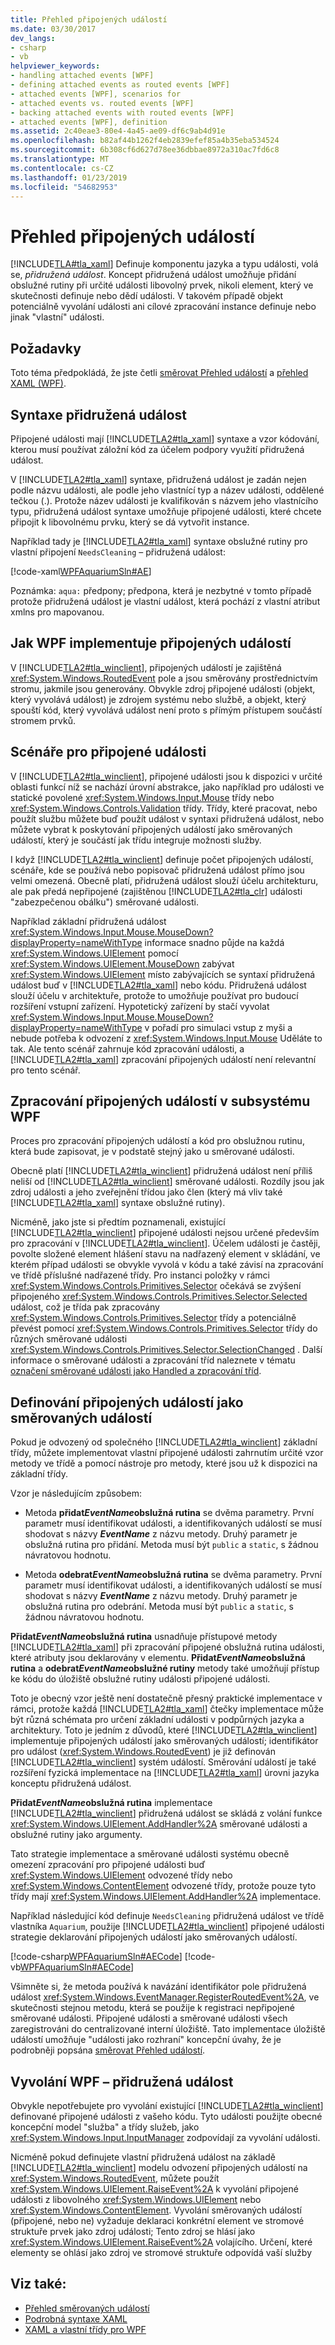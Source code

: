 ```yaml
---
title: Přehled připojených událostí
ms.date: 03/30/2017
dev_langs:
- csharp
- vb
helpviewer_keywords:
- handling attached events [WPF]
- defining attached events as routed events [WPF]
- attached events [WPF], scenarios for
- attached events vs. routed events [WPF]
- backing attached events with routed events [WPF]
- attached events [WPF], definition
ms.assetid: 2c40eae3-80e4-4a45-ae09-df6c9ab4d91e
ms.openlocfilehash: b82af44b1262f4eb2839efef85a4b35eba534524
ms.sourcegitcommit: 6b308cf6d627d78ee36dbbae8972a310ac7fd6c8
ms.translationtype: MT
ms.contentlocale: cs-CZ
ms.lasthandoff: 01/23/2019
ms.locfileid: "54682953"
---
```

# <a name="attached-events-overview"></a>Přehled připojených událostí
[!INCLUDE[TLA#tla_xaml](../../../../includes/tlasharptla-xaml-md.md)] Definuje komponentu jazyka a typu události, volá se, *přidružená událost*. Koncept přidružená událost umožňuje přidání obslužné rutiny při určité události libovolný prvek, nikoli element, který ve skutečnosti definuje nebo dědí události. V takovém případě objekt potenciálně vyvolání události ani cílové zpracování instance definuje nebo jinak "vlastní" události.  
  
 
  
<a name="prerequisites"></a>   
## <a name="prerequisites"></a>Požadavky  
 Toto téma předpokládá, že jste četli [směrovat Přehled událostí](../../../../docs/framework/wpf/advanced/routed-events-overview.md) a [přehled XAML (WPF)](../../../../docs/framework/wpf/advanced/xaml-overview-wpf.md).  
  
<a name="Syntax"></a>   
## <a name="attached-event-syntax"></a>Syntaxe přidružená událost  
 Připojené události mají [!INCLUDE[TLA2#tla_xaml](../../../../includes/tla2sharptla-xaml-md.md)] syntaxe a vzor kódování, kterou musí používat záložní kód za účelem podpory využití přidružená událost.  
  
 V [!INCLUDE[TLA2#tla_xaml](../../../../includes/tla2sharptla-xaml-md.md)] syntaxe, přidružená událost je zadán nejen podle názvu události, ale podle jeho vlastnící typ a název události, oddělené tečkou (.). Protože název události je kvalifikován s názvem jeho vlastnícího typu, přidružená událost syntaxe umožňuje připojené události, které chcete připojit k libovolnému prvku, který se dá vytvořit instance.  
  
 Například tady je [!INCLUDE[TLA2#tla_xaml](../../../../includes/tla2sharptla-xaml-md.md)] syntaxe obslužné rutiny pro vlastní připojení `NeedsCleaning` – přidružená událost:  
  
 [!code-xaml[WPFAquariumSln#AE](../../../../samples/snippets/csharp/VS_Snippets_Wpf/WPFAquariumSln/CSharp/WPFAquarium/Window1.xaml#ae)]  
  
 Poznámka: `aqua:` předpony; předpona, která je nezbytné v tomto případě protože přidružená událost je vlastní událost, která pochází z vlastní atribut xmlns pro mapovanou.  
  
<a name="WPFImplements"></a>   
## <a name="how-wpf-implements-attached-events"></a>Jak WPF implementuje připojených událostí  
 V [!INCLUDE[TLA2#tla_winclient](../../../../includes/tla2sharptla-winclient-md.md)], připojených událostí je zajištěná <xref:System.Windows.RoutedEvent> pole a jsou směrovány prostřednictvím stromu, jakmile jsou generovány. Obvykle zdroj připojené události (objekt, který vyvolává událost) je zdrojem systému nebo službě, a objekt, který spouští kód, který vyvolává událost není proto s přímým přístupem součástí stromem prvků.  
  
<a name="Scenarios"></a>   
## <a name="scenarios-for-attached-events"></a>Scénáře pro připojené události  
 V [!INCLUDE[TLA2#tla_winclient](../../../../includes/tla2sharptla-winclient-md.md)], připojené události jsou k dispozici v určité oblasti funkcí níž se nachází úrovní abstrakce, jako například pro události ve statické povolené <xref:System.Windows.Input.Mouse> třídy nebo <xref:System.Windows.Controls.Validation> třídy. Třídy, které pracovat, nebo použít službu můžete buď použít událost v syntaxi přidružená událost, nebo můžete vybrat k poskytování připojených událostí jako směrovaných událostí, který je součástí jak třídu integruje možnosti služby.  
  
 I když [!INCLUDE[TLA2#tla_winclient](../../../../includes/tla2sharptla-winclient-md.md)] definuje počet připojených událostí, scénáře, kde se používá nebo popisovač přidružená událost přímo jsou velmi omezená. Obecně platí, přidružená událost slouží účelu architekturu, ale pak předá nepřipojené (zajištěnou [!INCLUDE[TLA2#tla_clr](../../../../includes/tla2sharptla-clr-md.md)] události "zabezpečenou obálku") směrované události.  
  
 Například základní přidružená událost <xref:System.Windows.Input.Mouse.MouseDown?displayProperty=nameWithType> informace snadno půjde na každá <xref:System.Windows.UIElement> pomocí <xref:System.Windows.UIElement.MouseDown> zabývat <xref:System.Windows.UIElement> místo zabývajících se syntaxí přidružená událost buď v [!INCLUDE[TLA2#tla_xaml](../../../../includes/tla2sharptla-xaml-md.md)] nebo kódu. Přidružená událost slouží účelu v architektuře, protože to umožňuje používat pro budoucí rozšíření vstupní zařízení. Hypotetický zařízení by stačí vyvolat <xref:System.Windows.Input.Mouse.MouseDown?displayProperty=nameWithType> v pořadí pro simulaci vstup z myši a nebude potřeba k odvození z <xref:System.Windows.Input.Mouse> Uděláte to tak. Ale tento scénář zahrnuje kód zpracování události, a [!INCLUDE[TLA2#tla_xaml](../../../../includes/tla2sharptla-xaml-md.md)] zpracování připojených událostí není relevantní pro tento scénář.  
  
<a name="Handling"></a>   
## <a name="handling-an-attached-event-in-wpf"></a>Zpracování připojených událostí v subsystému WPF  
 Proces pro zpracování připojených událostí a kód pro obslužnou rutinu, která bude zapisovat, je v podstatě stejný jako u směrované události.  
  
 Obecně platí [!INCLUDE[TLA2#tla_winclient](../../../../includes/tla2sharptla-winclient-md.md)] přidružená událost není příliš neliší od [!INCLUDE[TLA2#tla_winclient](../../../../includes/tla2sharptla-winclient-md.md)] směrované události. Rozdíly jsou jak zdroj události a jeho zveřejnění třídou jako člen (který má vliv také [!INCLUDE[TLA2#tla_xaml](../../../../includes/tla2sharptla-xaml-md.md)] syntaxe obslužné rutiny).  
  
 Nicméně, jako jste si předtím poznamenali, existující [!INCLUDE[TLA2#tla_winclient](../../../../includes/tla2sharptla-winclient-md.md)] připojené události nejsou určené především pro zpracování v [!INCLUDE[TLA2#tla_winclient](../../../../includes/tla2sharptla-winclient-md.md)]. Účelem události je častěji, povolte složené element hlášení stavu na nadřazený element v skládání, ve kterém případ události se obvykle vyvolá v kódu a také závisí na zpracování ve třídě příslušné nadřazené třídy. Pro instanci položky v rámci <xref:System.Windows.Controls.Primitives.Selector> očekává se zvýšení připojeného <xref:System.Windows.Controls.Primitives.Selector.Selected> událost, což je třída pak zpracovány <xref:System.Windows.Controls.Primitives.Selector> třídy a potenciálně převést pomocí <xref:System.Windows.Controls.Primitives.Selector> třídy do různých směrované události <xref:System.Windows.Controls.Primitives.Selector.SelectionChanged> . Další informace o směrované události a zpracování tříd naleznete v tématu [označení směrované události jako Handled a zpracování tříd](../../../../docs/framework/wpf/advanced/marking-routed-events-as-handled-and-class-handling.md).  
  
<a name="Custom"></a>   
## <a name="defining-your-own-attached-events-as-routed-events"></a>Definování připojených událostí jako směrovaných událostí  
 Pokud je odvozený od společného [!INCLUDE[TLA2#tla_winclient](../../../../includes/tla2sharptla-winclient-md.md)] základní třídy, můžete implementovat vlastní připojené události zahrnutím určité vzor metody ve třídě a pomocí nástroje pro metody, které jsou už k dispozici na základní třídy.  
  
 Vzor je následujícím způsobem:  
  
-   Metoda **přidat*EventName*obslužná rutina** se dvěma parametry. První parametr musí identifikovat události, a identifikovaných událostí se musí shodovat s názvy ***EventName*** z názvu metody. Druhý parametr je obslužná rutina pro přidání. Metoda musí být `public` a `static`, s žádnou návratovou hodnotu.  
  
-   Metoda **odebrat*EventName*obslužná rutina** se dvěma parametry. První parametr musí identifikovat události, a identifikovaných událostí se musí shodovat s názvy ***EventName*** z názvu metody. Druhý parametr je obslužná rutina pro odebrání. Metoda musí být `public` a `static`, s žádnou návratovou hodnotu.  
  
 **Přidat*EventName*obslužná rutina** usnadňuje přístupové metody [!INCLUDE[TLA2#tla_xaml](../../../../includes/tla2sharptla-xaml-md.md)] při zpracování připojené obslužná rutina události, které atributy jsou deklarovány v elementu. **Přidat*EventName*obslužná rutina** a **odebrat*EventName*obslužné rutiny** metody také umožňují přístup ke kódu do úložiště obslužné rutiny události připojené události.  
  
 Toto je obecný vzor ještě není dostatečně přesný praktické implementace v rámci, protože každá [!INCLUDE[TLA2#tla_xaml](../../../../includes/tla2sharptla-xaml-md.md)] čtečky implementace může být různá schémata pro určení základní události v podpůrných jazyka a architektury. Toto je jedním z důvodů, které [!INCLUDE[TLA2#tla_winclient](../../../../includes/tla2sharptla-winclient-md.md)] implementuje připojených událostí jako směrovaných událostí; identifikátor pro událost (<xref:System.Windows.RoutedEvent>) je již definován [!INCLUDE[TLA2#tla_winclient](../../../../includes/tla2sharptla-winclient-md.md)] systém událostí. Směrování událostí je také rozšíření fyzická implementace na [!INCLUDE[TLA2#tla_xaml](../../../../includes/tla2sharptla-xaml-md.md)] úrovni jazyka konceptu přidružená událost.  
  
 **Přidat*EventName*obslužná rutina** implementace [!INCLUDE[TLA2#tla_winclient](../../../../includes/tla2sharptla-winclient-md.md)] přidružená událost se skládá z volání funkce <xref:System.Windows.UIElement.AddHandler%2A> směrované události a obslužné rutiny jako argumenty.  
  
 Tato strategie implementace a směrované události systému obecně omezení zpracování pro připojené události buď <xref:System.Windows.UIElement> odvozené třídy nebo <xref:System.Windows.ContentElement> odvozené třídy, protože pouze tyto třídy mají <xref:System.Windows.UIElement.AddHandler%2A> implementace.  
  
 Například následující kód definuje `NeedsCleaning` přidružená událost ve třídě vlastníka `Aquarium`, použije [!INCLUDE[TLA2#tla_winclient](../../../../includes/tla2sharptla-winclient-md.md)] připojené události strategie deklarování připojených událostí jako směrovaných událostí.  
  
 [!code-csharp[WPFAquariumSln#AECode](../../../../samples/snippets/csharp/VS_Snippets_Wpf/WPFAquariumSln/CSharp/WPFAquariumObjects/Class1.cs#aecode)]
 [!code-vb[WPFAquariumSln#AECode](../../../../samples/snippets/visualbasic/VS_Snippets_Wpf/WPFAquariumSln/visualbasic/wpfaquariumobjects/class1.vb#aecode)]  
  
 Všimněte si, že metoda používá k navázání identifikátor pole přidružená událost <xref:System.Windows.EventManager.RegisterRoutedEvent%2A>, ve skutečnosti stejnou metodu, která se použije k registraci nepřipojené směrované události. Připojené události a směrované události všech zaregistrováni do centralizované interní úložiště. Tato implementace úložiště událostí umožňuje "události jako rozhraní" koncepční úvahy, že je podrobněji popsána [směrovat Přehled událostí](../../../../docs/framework/wpf/advanced/routed-events-overview.md).  
  
<a name="Raising"></a>   
## <a name="raising-a-wpf-attached-event"></a>Vyvolání WPF – přidružená událost  
 Obvykle nepotřebujete pro vyvolání existující [!INCLUDE[TLA2#tla_winclient](../../../../includes/tla2sharptla-winclient-md.md)] definované připojené události z vašeho kódu. Tyto události použijte obecné koncepční model "služba" a třídy služeb, jako <xref:System.Windows.Input.InputManager> zodpovídají za vyvolání události.  
  
 Nicméně pokud definujete vlastní přidružená událost na základě [!INCLUDE[TLA2#tla_winclient](../../../../includes/tla2sharptla-winclient-md.md)] modelu odvození připojených událostí na <xref:System.Windows.RoutedEvent>, můžete použít <xref:System.Windows.UIElement.RaiseEvent%2A> k vyvolání připojené události z libovolného <xref:System.Windows.UIElement> nebo <xref:System.Windows.ContentElement>. Vyvolání směrovaných událostí (připojené, nebo ne) vyžaduje deklaraci konkrétní element ve stromové struktuře prvek jako zdroj události; Tento zdroj se hlásí jako <xref:System.Windows.UIElement.RaiseEvent%2A> volajícího. Určení, které elementy se ohlásí jako zdroj ve stromové struktuře odpovídá vaší služby  
  
## <a name="see-also"></a>Viz také:
- [Přehled směrovaných událostí](../../../../docs/framework/wpf/advanced/routed-events-overview.md)
- [Podrobná syntaxe XAML](../../../../docs/framework/wpf/advanced/xaml-syntax-in-detail.md)
- [XAML a vlastní třídy pro WPF](../../../../docs/framework/wpf/advanced/xaml-and-custom-classes-for-wpf.md)
